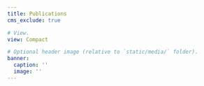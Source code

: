 ```yaml
---
title: Publications
cms_exclude: true

# View.
view: Compact

# Optional header image (relative to `static/media/` folder).
banner:
  caption: ''
  image: ''
---
```

